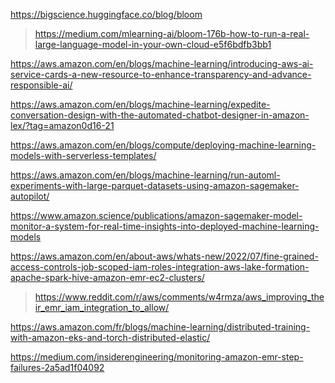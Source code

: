 https://bigscience.huggingface.co/blog/bloom
> https://medium.com/mlearning-ai/bloom-176b-how-to-run-a-real-large-language-model-in-your-own-cloud-e5f6bdfb3bb1

https://aws.amazon.com/en/blogs/machine-learning/introducing-aws-ai-service-cards-a-new-resource-to-enhance-transparency-and-advance-responsible-ai/

https://aws.amazon.com/en/blogs/machine-learning/expedite-conversation-design-with-the-automated-chatbot-designer-in-amazon-lex/?tag=amazon0d16-21

https://aws.amazon.com/en/blogs/compute/deploying-machine-learning-models-with-serverless-templates/

https://aws.amazon.com/en/blogs/machine-learning/run-automl-experiments-with-large-parquet-datasets-using-amazon-sagemaker-autopilot/

https://www.amazon.science/publications/amazon-sagemaker-model-monitor-a-system-for-real-time-insights-into-deployed-machine-learning-models

https://aws.amazon.com/en/about-aws/whats-new/2022/07/fine-grained-access-controls-job-scoped-iam-roles-integration-aws-lake-formation-apache-spark-hive-amazon-emr-ec2-clusters/
> https://www.reddit.com/r/aws/comments/w4rmza/aws_improving_their_emr_iam_integration_to_allow/

https://aws.amazon.com/fr/blogs/machine-learning/distributed-training-with-amazon-eks-and-torch-distributed-elastic/

https://medium.com/insiderengineering/monitoring-amazon-emr-step-failures-2a5ad1f04092
